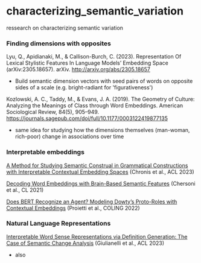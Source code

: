 # characterizing_semantic_variation
ressearch on characterizing semantic variation


### Finding dimensions with opposites

Lyu, Q., Apidianaki, M., & Callison-Burch, C. (2023). Representation Of Lexical Stylistic Features In Language Models’ Embedding Space (arXiv:2305.18657). arXiv. http://arxiv.org/abs/2305.18657

* Build semantic dimension vectors with seed pairs of words on opposite sides of a scale (e.g. bright-radiant for 'figurativeness')

Kozlowski, A. C., Taddy, M., & Evans, J. A. (2019). The Geometry of Culture: Analyzing the Meanings of Class through Word Embeddings. American Sociological Review, 84(5), 905–949. https://journals.sagepub.com/doi/full/10.1177/0003122419877135
* same idea for studying how the dimensions themselves (man-woman, rich-poor) change in associations over time


### Interpretable embeddings

[A Method for Studying Semantic Construal in Grammatical Constructions with Interpretable Contextual Embedding Spaces](https://aclanthology.org/2023.acl-long.14) (Chronis et al., ACL 2023)

[Decoding Word Embeddings with Brain-Based Semantic Features](https://aclanthology.org/2021.cl-3.20) (Chersoni et al., CL 2021)

[Does BERT Recognize an Agent? Modeling Dowty’s Proto-Roles with Contextual Embeddings](https://aclanthology.org/2022.coling-1.360) (Proietti et al., COLING 2022)



### Natural Language Representations

[Interpretable Word Sense Representations via Definition Generation: The Case of Semantic Change Analysis](https://aclanthology.org/2023.acl-long.176) (Giulianelli et al., ACL 2023)

* also
